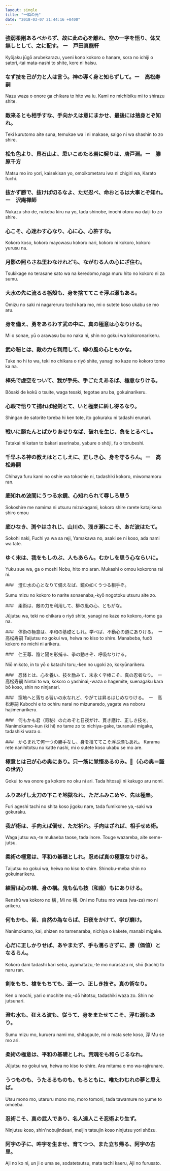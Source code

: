 ```yaml
---
layout: single
title: "一瞬の光"
date: "2018-03-07 21:44:16 +0400"
---
```


### 強弱柔剛あるべからず、故に此の心を離れ、空の一字を悟り、体又無しとして、之に配す。 ー　戸田真龍軒
Kyōjaku jūgō arubekarazu, yueni kono kokoro o hanare, sora no ichiji o satori,-tai mata-nashi to shite, kore ni haisu.

### なず技を己が力と人は言う。神の導く身と知らずして。ー　高松寿嗣
Nazu waza o onore ga chikara to hito wa iu. Kami no michibiku mi to shirazu shite.

### 敵来るとも相手すな、手向かえは意にまかせ、最後には捨身とぞ知れ。
Teki kurutomo aite suna, temukae wa i ni makase, saigo ni wa shashin to zo shire.

### 松も色より、貝石山よ、思いこめたる岩に契りは、唐戸淵。ー　滕原千方
Matsu mo iro yori, kaisekisan yo, omoikometaru iwa ni chigiri wa, Karato fuchi.

### 抜かず勝で、抜けば切るなよ、ただ忍べ、命おとるは大事とぞ知れ。　ー　沢庵禅師
Nukazu shō de, nukeba kiru na yo, tada shinobe, inochi otoru wa daiji to zo shire.

### 心こそ、心迷わす心なり、心に心、心許すな。
Kokoro koso, kokoro mayowasu kokoro nari, kokoro ni kokoro, kokoro yurusu na.

### 月影の照らさね里わなけれども、ながむる人の心にざ住む。
Tsukikage no terasane sato wa na keredomo,naga muru hito no kokoro ni za sumu.

### 大水の先に流るる栃殻も、身を捨ててこそ浮ぶ瀬もある。
Ōmizu no saki ni nagareruru tochi kara mo, mi o sutete koso ukabu se mo aru.

### 身を備え、勇をあらわす武の中に、真の極意は心なりける。
Mi o sonae, yū o arawasu bu no naka ni, shin no gokui wa kokoronarikeru.

### 武の秘とは、敵の力を利用して、柳の風の心ともかな。
Take no hi to wa, teki no chikara o riyō shite, yanagi no kaze no kokoro tomo ka na.

### 棒先で虚空をついて、我が手先、手ごたえあるば、極意なりける。
Bōsaki de kokū o tsuite, waga tesaki, tegotae aru ba, gokuinarikeru.

### 心眼で悟りて捕れば秘剣とて、いと極楽に糾し得るなり。
Shingan de satorite toreba hi ken tote, ito gokuraku ni tadashi erunari.

### 戦いに勝たんとばかりあせりなば、破れを生じ、負をとるべし。
Tatakai ni katan to bakari aserinaba, yabure o shōji, fu o torubeshi.

### 千早ふる神の教えはとこしえに、正しき心、身を守るらん。ー　高松寿嗣
Chihaya furu kami no oshie wa tokoshie ni, tadashiki kokoro, miwomamoru ran.

### 底知れめ波間にうつる水鏡、心知れられて辱しろ思う
Sokoshire me namima ni utsuru mizukagami, kokoro shire rarete katajikena shiro omou

### 底ひなき、渕やはされじ、山川の、浅き瀬にこそ、あだ波はたて。
Sokohi naki, Fuchi ya wa sa reji, Yamakawa no, asaki se ni koso, ada nami wa tate.

### ゆく末は、我をもしのぶ、人もあらん。むかしを思う心ならいに。
Yuku sue wa, ga o moshi Nobu, hito mo aran. Mukashi o omou kokorona rai ni.

###　澄む水の心となりて備えなば、鏡の如くうつる相手ぞ。

Sumu mizu no kokoro to narite sonaenaba,-kyō nogotoku utsuru aite zo.

###　柔術は、敵の力を利用して、柳の風の心、ともがな。

Jūjutsu wa, teki no chikara o riyō shite, yanagi no kaze no kokoro,-tomo ga na.

###　体術の極意は、平和の基礎としれ。学べば、不動心の道にありける。　ー　高松寿嗣
Taijutsu no gokui wa, heiwa no kiso to shire. Manabeba, fudō kokoro no michi ni arikeru.

###　仁王尊、陰と陽を形捕る、拳の動きぞ、呼吸なりける。

Niō mikoto, in to yō o katachi toru,-ken no ugoki zo, kokyūnarikeru.

###　忍体とは、心を養い、技を励みて、末永く辛棒こそ、真の忍者なり。　ー　高松寿嗣
Nintai to wa, kokoro o yashinai,-waza o hagemite, suenagaku kara bō koso, shin no ninjanari.

###　窪地へと落ちる習いの水なれど、やがては昇るはじめなりける。　ー　高松寿嗣
Kubochi e to ochiru narai no mizunaredo, yagate wa noboru hajimenarikeru.

###　何もかも君（奇秘）のためぞと日夜がけ、貫き磨け、正しき技を。
Nanimokamo-kun (ki hi) no tame zo to nichiya-gake, tsuranuki migake, tadashiki waza o.

###　からまれて何一つの勝手なし、身を捨ててこそ浮ぶ瀬もあれ。
Karama rete nanihitotsu no katte nashi, mi o sutete koso ukabu se mo are.

### 極意とは己が心の奥にあり。只一筋に覚悟あるのみ。（心の奥＝識の世界）
Gokui to wa onore ga kokoro no oku ni ari. Tada hitosuji ni kakugo aru nomi.

### ふりあげし太刀の下こそ地獄なれ、ただふみこめや、先は極楽。
Furi ageshi tachi no shita koso jigoku nare, tada fumikome ya,-saki wa gokuraku.

### 我が術は、手向えば倒せ、ただ祈れ。手向はざれば、相手せめ術。
Waga jutsu wa,-te mukaeba taose, tada inore. Touge wazareba, aite seme-jutsu.

### 柔術の極意は、平和の基礎としれ。忍めば真の極意なりける。
Taijutsu no gokui wa, heiwa no kiso to shire. Shinobu-meba shin no gokuinarikeru.

### 練習は心の構、身の構。鬼も仏も技（和座）もにありける。
Renshū wa kokoro no 構 , Mi no 構. Oni mo Futsu mo waza (wa-za) mo ni arikeru.

### 何もかも、皆、自然の為ならば、日夜をかけて、学び磨け。
Nanimokamo, kai, shizen no tamenaraba, nichiya o kakete, manabi migake.

### 心だに正しかりせば、あやまたず、手も濡らさずに、勝（価値）となるらん。
Kokoro dani tadashi kari seba, ayamatazu,-te mo nurasazu ni, shō (kachi) to naru ran.

### 剣をもち、槍をもちても、道一つ、正しき技ぞ。真の術なり。
Ken o mochi, yari o mochite mo,-dō hitotsu, tadashiki waza zo. Shin no jutsunari.

### 澄む水も、狂える波も、従うて、身をまたせてこそ、浮む瀬もあり。
Sumu mizu mo, kurueru nami mo, shitagaute, mi o mata sete koso, 浮 Mu se mo ari.

### 柔術の極意は、平和の基礎としれ。荒魂をも和らじるなれ。
Jūjutsu no gokui wa, heiwa no kiso to shire. Ara mitama o mo wa-rajirunare.

### うつものも、うたるるものも、もろともに、唯たわむれの夢と思えば。
Utsu mono mo, utaruru mono mo, moro tomoni, tada tawamure no yume to omoeba.

### 忍術こそ、真の武人であり、名人達人こそ忍術より生ず。
Ninjutsu koso, shin'nobujindeari, meijin tatsujin koso ninjutsu yori shōzu.

### 阿字の子に、吽字を生ませ、育てつつ、また立ち帰る、阿字の古里。

Aji no ko ni, un ji o uma se, sodatetsutsu, mata tachi kaeru, Aji no furusato.
